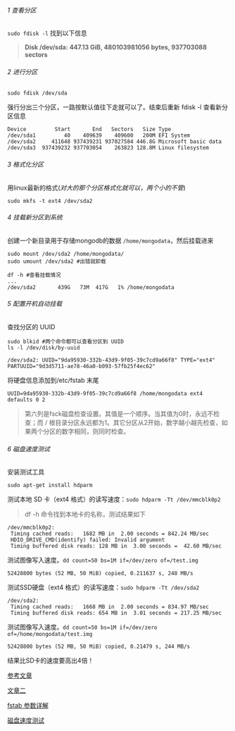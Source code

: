 ###### 1 查看分区

 `sudo fdisk -l` 找到以下信息

> **Disk /dev/sda: 447.13 GiB, 480103981056 bytes, 937703088 sectors**

###### 2 进行分区

```shell
sudo fdisk /dev/sda
```

强行分出三个分区，一路按默认值往下走就可以了。结束后重新 fdisk -l 查看新分区信息

```
Device         Start       End   Sectors   Size Type
/dev/sda1         40    409639    409600   200M EFI System
/dev/sda2     411648 937439231 937027584 446.8G Microsoft basic data
/dev/sda3  937439232 937703054    263823 128.8M Linux filesystem
```

###### 3 格式化分区

用linux最新的格式(*对大的那个分区格式化就可以，两个小的不管*)

```shell
sudo mkfs -t ext4 /dev/sda2
```

###### 4 挂载新分区到系统

创建一个新目录用于存储mongodb的数据 `/home/mongodata`，然后挂载进来

```shell
sudo mount /dev/sda2 /home/mongodata/
sudo umount /dev/sda2 #出错就卸载
```

```shell
df -h #查看挂载情况
...
/dev/sda2       439G   73M  417G   1% /home/mongodata
```

###### 5 配置开机自动挂载

查找分区的 UUID

```shell
sudo blkid #两个命令都可以查看分区到 UUID
ls -l /dev/disk/by-uuid
```

```shell
/dev/sda2: UUID="9da95930-332b-43d9-9f05-39c7cd9a66f8" TYPE="ext4" PARTUUID="9d3d5711-ae78-46a0-b093-57fb25f4ec62"
```



将硬盘信息添加到/etc/fstab 末尾

```shell
UUID=9da95930-332b-43d9-9f05-39c7cd9a66f8 /home/mongodata ext4 defaults 0 2
```

> 第六列是fsck磁盘检查设置。其值是一个顺序。当其值为0时，永远不检查；而 / 根目录分区永远都为1。其它分区从2开始，数字越小越先检查，如果两个分区的数字相同，则同时检查。



###### 6 磁盘速度测试

安装测试工具

```shell
sudo apt-get install hdparm
```

测试本地 SD 卡（ext4 格式）的读写速度：`sudo hdparm -Tt /dev/mmcblk0p2` 

> df -h 命令找到本地卡的名称，测试结果如下

```shell
/dev/mmcblk0p2:
 Timing cached reads:   1682 MB in  2.00 seconds = 842.24 MB/sec
 HDIO_DRIVE_CMD(identify) failed: Invalid argument
 Timing buffered disk reads: 128 MB in  3.00 seconds =  42.60 MB/sec
```

测试图像写入速度。`dd count=50 bs=1M if=/dev/zero of=/test.img`

```
52428800 bytes (52 MB, 50 MiB) copied, 0.211637 s, 248 MB/s
```

测试SSD硬盘（ext4 格式）的读写速度：`sudo hdparm -Tt /dev/sda2` 

```shell
/dev/sda2:
 Timing cached reads:   1668 MB in  2.00 seconds = 834.97 MB/sec
 Timing buffered disk reads: 654 MB in  3.01 seconds = 217.25 MB/sec
```

测试图像写入速度。`dd count=50 bs=1M if=/dev/zero of=/home/mongodata/test.img`

```
52428800 bytes (52 MB, 50 MiB) copied, 0.21479 s, 244 MB/s
```

结果比SD卡的速度要高出4倍！



[参考文章](https://blog.csdn.net/jorondo/article/details/104504408)

[文章二](https://blog.csdn.net/jorondo/article/details/104504408)

[fstab 参数详解](https://blog.csdn.net/qq_36357820/article/details/78421242)

[磁盘速度测试](https://post.smzdm.com/p/a25rzkxn/)